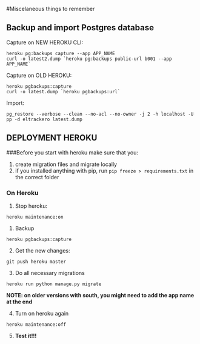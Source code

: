 #Miscelaneous things to remember

## Backup and import Postgres database

Capture on NEW HEROKU CLI:
```
heroku pg:backups capture --app APP_NAME
curl -o latest2.dump `heroku pg:backups public-url b001 --app APP_NAME`
```

Capture on OLD HEROKU:
```
heroku pgbackups:capture
curl -o latest.dump `heroku pgbackups:url`
```
Import:

```
pg_restore --verbose --clean --no-acl --no-owner -j 2 -h localhost -U pp -d eltrackero latest.dump
```

## DEPLOYMENT HEROKU

###Before you start with heroku make sure that you:

1. create migration files and migrate locally
2. if you installed anything with pip, run `pip freeze > requirements.txt` in the correct folder

### On Heroku



1. Stop heroku:
```
heroku maintenance:on
```

1. Backup
  ```
  heroku pgbackups:capture
  ```

2. Get the new changes:
  ```
  git push heroku master
  ```

3. Do all necessary migrations
  ```
  heroku run python manage.py migrate
  ```
  **NOTE: on older versions with south, you might need to add the app name at the end**

4. Turn on heroku again
  ```
  heroku maintenance:off
  ```

5. **Test it!!!**
